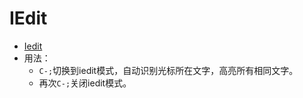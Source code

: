 # IEdit

- [Iedit](https://www.emacswiki.org/emacs/Iedit)
- 用法：
  + `C-;`切换到iedit模式，自动识别光标所在文字，高亮所有相同文字。
  + 再次`C-;`关闭iedit模式。